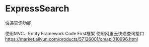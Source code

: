 # ExpressSearch
快递查询功能

使用MVC、Entity Framework Code First框架
使用阿里云快递查询接口 https://market.aliyun.com/products/57126001/cmapi010996.html
